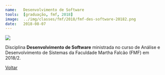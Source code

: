 ```yaml
---
name:  	Desenvolvimento de Software
tools: 	[graduação, fmf, 2018]
image: 	../img/classes/fmf/2018/fmf-des-software-20182.png
date: 	2018-08-07
---
```


![](../img/classes/fmf/2018/fmf-des-software-20182.png)

Disciplina **Desenvolvimento de Software** ministrada no curso de Análise e Desenvolvimento de Sistemas da Faculdade Martha Falcão (FMF) em 2018/2.

<p class="text-center">
	<a class="btn btn-outline-primary mt-1" href="{{ site.baseurl }}/classes/">Voltar</a>
</p>